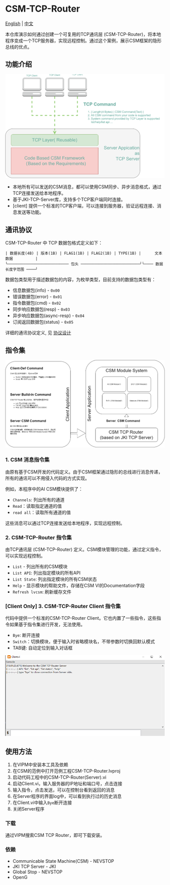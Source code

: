 # CSM-TCP-Router

[English](./README.md) | [中文](./README(zh-cn).md)

本仓库演示如何通过创建一个可复用的TCP通讯层 (CSM-TCP-Router)，将本地程序变成一个TCP服务器，实现远程控制。通过这个案例，展示CSM框架的隐形总线的优点。

## 功能介绍

![framework](.doc/CSM-TCP-Router%201.svg)

- 本地所有可以发送的CSM消息，都可以使用CSM同步、异步消息格式，通过TCP连接发送给本地程序。
- 基于JKI-TCP-Server库，支持多个TCP客户端同时连接。
- [client] 提供一个标准的TCP客户端，可以连接到服务器，验证远程连接、消息发送等功能。

## 通讯协议

CSM-TCP-Router 中 TCP 数据包格式定义如下：

```
| 数据长度(4B) | 版本(1B) | FLAG1(1B) | FLAG2(1B) | TYPE(1B) |      文本数据          |
╰─────────────────────────── 包头 ──────────────────────────╯╰──── 数据长度字范围 ────╯
```

数据包类型用于描述数据包的内容，为枚举类型，目前支持的数据包类型有：

- 信息数据包(info) - `0x00`
- 错误数据包(error) - `0x01`
- 指令数据包(cmd) - `0x02`
- 同步响应数据包(resp) - `0x03`
- 异步响应数据包(async-resp) - `0x04`
- 订阅返回数据包(status) - `0x05`

详细的通讯协议定义, 见 [协议设计](/Protocol%20Design.v0.(zh-cn).md)

## 指令集

![image](.doc/CSM-TCP-Router.drawio.png)

### 1. CSM 消息指令集

由原有基于CSM开发的代码定义。由于CSM框架通过隐形的总线进行消息传递，所有的通讯可以不用侵入代码的方式实现。

例如，本程序中的AI CSM模块提供了：

- `Channels`: 列出所有的通道
- `Read`：读取指定通道的值
- `read all`：读取所有通道的值

这些消息可以通过TCP连接发送给本地程序，实现远程控制。

### 2. CSM-TCP-Router 指令集

由TCP通讯层 (CSM-TCP-Router) 定义。CSM模块管理的功能，通过定义指令，可以实现远程控制。

- `List` - 列出所有的CSM模块
- `List API`: 列出指定模块的所有API
- `List State`: 列出指定模块的所有CSM状态
- `Help` - 显示模块的帮助文件，存储在CSM VI的Documentation字段
- `Refresh lvcsm`: 刷新缓存文件

### [Client Only] 3. CSM-TCP-Router Client 指令集

代码中提供一个标准的CSM-TCP-Router Client。它也内置了一些指令，这些指令如果基于指令集进行开发，无法使用。

- `Bye`: 断开连接
- `Switch`：切换模块，便于输入时省略模块名，不带参数时切换回默认模式
- TAB键: 自动定位到输入对话框

![CSM-TCP-Router Client Console](.doc/Client.png)

## 使用方法

1. 在VIPM中安装本工具及依赖
2. 在CSM的范例中打开范例工程CSM-TCP-Router.lvproj
3. 启动代码工程中的CSM-TCP-Router(Server).vi
4. 启动Client.vi，输入服务器的IP地址和端口号，点击连接
5. 输入指令，点击发送，可以在控制台看到返回的消息
6. 在Server程序的界面log中，可以看到执行过的历史消息
7. 在Client.vi中输入`Bye`断开连接
8. 关闭Server程序

### 下载

通过VIPM搜索CSM TCP Router，即可下载安装。

### 依赖

- Communicable State Machine(CSM) - NEVSTOP
- JKI TCP Server - JKI
- Global Stop - NEVSTOP
- OpenG
